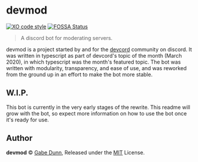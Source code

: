 # devmod
[![XO code style](https://img.shields.io/badge/code_style-XO-5ed9c7.svg)](https://github.com/xojs/xo)
[![FOSSA Status](https://app.fossa.com/api/projects/git%2Bgithub.com%2Fredxtech%2Fdevmod-core.svg?type=small)](https://app.fossa.com/projects/git%2Bgithub.com%2Fredxtech%2Fdevmod-core?ref=badge_small)
> A discord bot for moderating servers.

devmod is a project started by and for the [devcord](https://devcord.com)
community on discord. It was written in typescript as part of devcord's
topic of the month (March 2020), in which typescript was the month's
featured topic. The bot was written with modularity, transparency, and
ease of use, and was reworked from the ground up in an effort to make
the bot more stable.

## W.I.P.
This bot is currently in the very early stages of the rewrite. This
readme will grow with the bot, so expect more information on how to use
the bot once it's ready for use.

## Author
**devmod** © [Gabe Dunn](https://github.com/redxtech), Released under the [MIT](./license.md) License.
